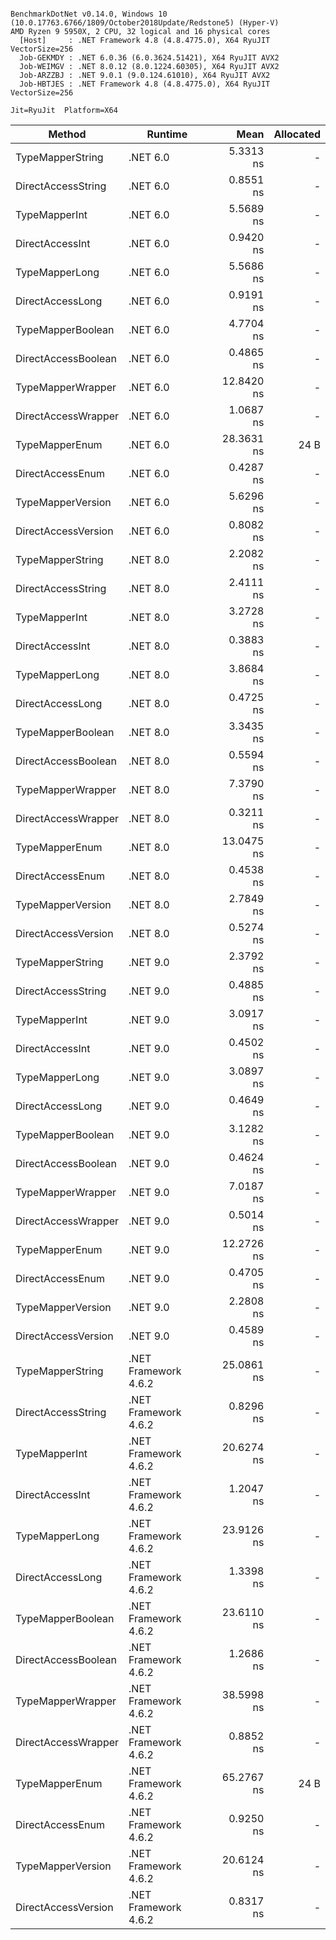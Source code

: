 ```

BenchmarkDotNet v0.14.0, Windows 10 (10.0.17763.6766/1809/October2018Update/Redstone5) (Hyper-V)
AMD Ryzen 9 5950X, 2 CPU, 32 logical and 16 physical cores
  [Host]     : .NET Framework 4.8 (4.8.4775.0), X64 RyuJIT VectorSize=256
  Job-GEKMDY : .NET 6.0.36 (6.0.3624.51421), X64 RyuJIT AVX2
  Job-WEIMGV : .NET 8.0.12 (8.0.1224.60305), X64 RyuJIT AVX2
  Job-ARZZBJ : .NET 9.0.1 (9.0.124.61010), X64 RyuJIT AVX2
  Job-HBTJES : .NET Framework 4.8 (4.8.4775.0), X64 RyuJIT VectorSize=256

Jit=RyuJit  Platform=X64  

```
| Method              | Runtime              | Mean       | Allocated |
|-------------------- |--------------------- |-----------:|----------:|
| TypeMapperString    | .NET 6.0             |  5.3313 ns |         - |
| DirectAccessString  | .NET 6.0             |  0.8551 ns |         - |
| TypeMapperInt       | .NET 6.0             |  5.5689 ns |         - |
| DirectAccessInt     | .NET 6.0             |  0.9420 ns |         - |
| TypeMapperLong      | .NET 6.0             |  5.5686 ns |         - |
| DirectAccessLong    | .NET 6.0             |  0.9191 ns |         - |
| TypeMapperBoolean   | .NET 6.0             |  4.7704 ns |         - |
| DirectAccessBoolean | .NET 6.0             |  0.4865 ns |         - |
| TypeMapperWrapper   | .NET 6.0             | 12.8420 ns |         - |
| DirectAccessWrapper | .NET 6.0             |  1.0687 ns |         - |
| TypeMapperEnum      | .NET 6.0             | 28.3631 ns |      24 B |
| DirectAccessEnum    | .NET 6.0             |  0.4287 ns |         - |
| TypeMapperVersion   | .NET 6.0             |  5.6296 ns |         - |
| DirectAccessVersion | .NET 6.0             |  0.8082 ns |         - |
| TypeMapperString    | .NET 8.0             |  2.2082 ns |         - |
| DirectAccessString  | .NET 8.0             |  2.4111 ns |         - |
| TypeMapperInt       | .NET 8.0             |  3.2728 ns |         - |
| DirectAccessInt     | .NET 8.0             |  0.3883 ns |         - |
| TypeMapperLong      | .NET 8.0             |  3.8684 ns |         - |
| DirectAccessLong    | .NET 8.0             |  0.4725 ns |         - |
| TypeMapperBoolean   | .NET 8.0             |  3.3435 ns |         - |
| DirectAccessBoolean | .NET 8.0             |  0.5594 ns |         - |
| TypeMapperWrapper   | .NET 8.0             |  7.3790 ns |         - |
| DirectAccessWrapper | .NET 8.0             |  0.3211 ns |         - |
| TypeMapperEnum      | .NET 8.0             | 13.0475 ns |         - |
| DirectAccessEnum    | .NET 8.0             |  0.4538 ns |         - |
| TypeMapperVersion   | .NET 8.0             |  2.7849 ns |         - |
| DirectAccessVersion | .NET 8.0             |  0.5274 ns |         - |
| TypeMapperString    | .NET 9.0             |  2.3792 ns |         - |
| DirectAccessString  | .NET 9.0             |  0.4885 ns |         - |
| TypeMapperInt       | .NET 9.0             |  3.0917 ns |         - |
| DirectAccessInt     | .NET 9.0             |  0.4502 ns |         - |
| TypeMapperLong      | .NET 9.0             |  3.0897 ns |         - |
| DirectAccessLong    | .NET 9.0             |  0.4649 ns |         - |
| TypeMapperBoolean   | .NET 9.0             |  3.1282 ns |         - |
| DirectAccessBoolean | .NET 9.0             |  0.4624 ns |         - |
| TypeMapperWrapper   | .NET 9.0             |  7.0187 ns |         - |
| DirectAccessWrapper | .NET 9.0             |  0.5014 ns |         - |
| TypeMapperEnum      | .NET 9.0             | 12.2726 ns |         - |
| DirectAccessEnum    | .NET 9.0             |  0.4705 ns |         - |
| TypeMapperVersion   | .NET 9.0             |  2.2808 ns |         - |
| DirectAccessVersion | .NET 9.0             |  0.4589 ns |         - |
| TypeMapperString    | .NET Framework 4.6.2 | 25.0861 ns |         - |
| DirectAccessString  | .NET Framework 4.6.2 |  0.8296 ns |         - |
| TypeMapperInt       | .NET Framework 4.6.2 | 20.6274 ns |         - |
| DirectAccessInt     | .NET Framework 4.6.2 |  1.2047 ns |         - |
| TypeMapperLong      | .NET Framework 4.6.2 | 23.9126 ns |         - |
| DirectAccessLong    | .NET Framework 4.6.2 |  1.3398 ns |         - |
| TypeMapperBoolean   | .NET Framework 4.6.2 | 23.6110 ns |         - |
| DirectAccessBoolean | .NET Framework 4.6.2 |  1.2686 ns |         - |
| TypeMapperWrapper   | .NET Framework 4.6.2 | 38.5998 ns |         - |
| DirectAccessWrapper | .NET Framework 4.6.2 |  0.8852 ns |         - |
| TypeMapperEnum      | .NET Framework 4.6.2 | 65.2767 ns |      24 B |
| DirectAccessEnum    | .NET Framework 4.6.2 |  0.9250 ns |         - |
| TypeMapperVersion   | .NET Framework 4.6.2 | 20.6124 ns |         - |
| DirectAccessVersion | .NET Framework 4.6.2 |  0.8317 ns |         - |
